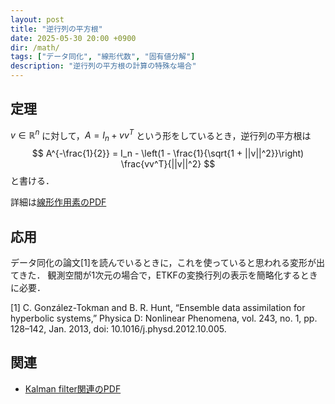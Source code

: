 ```yaml
---
layout: post
title: "逆行列の平方根"
date: 2025-05-30 20:00 +0900
dir: /math/
tags: ["データ同化", "線形代数", "固有値分解"]
description: "逆行列の平方根の計算の特殊な場合"
---
```


## 定理
$v \in \mathbb{R}^n$ に対して，$A = I_n + vv^T$ という形をしているとき，逆行列の平方根は
$$
  A^{-\frac{1}{2}} = I_n - \left(1 - \frac{1}{\sqrt{1 + ||v||^2}}\right) \frac{vv^T}{||v||^2}
$$
と書ける．

詳細は[線形作用素のPDF](/math/pdf/linear_operator.pdf)

## 応用
データ同化の論文[1]を読んでいるときに，これを使っていると思われる変形が出てきた．
観測空間が1次元の場合で，ETKFの変換行列の表示を簡略化するときに必要．

[1] C. González-Tokman and B. R. Hunt, “Ensemble data assimilation for hyperbolic systems,” Physica D: Nonlinear Phenomena, vol. 243, no. 1, pp. 128–142, Jan. 2013, doi: 10.1016/j.physd.2012.10.005.


## 関連
- [Kalman filter関連のPDF](/math/pdf/kalman_filter.pdf)
